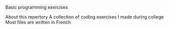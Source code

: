 Basic programming exercises

About this repertory
	A collection of coding exercises I made during college
	Most files are written in French

